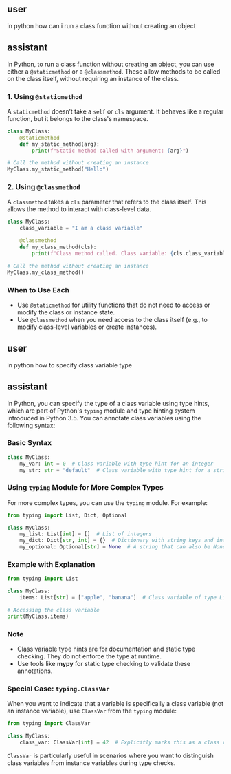 ## user
in python how can i run a class function without creating an object
## assistant

In Python, to run a class function without creating an object, you can use either a `@staticmethod` or a `@classmethod`. These allow methods to be called on the class itself, without requiring an instance of the class.

### 1. Using `@staticmethod`
A `staticmethod` doesn’t take a `self` or `cls` argument. It behaves like a regular function, but it belongs to the class's namespace.

```python
class MyClass:
    @staticmethod
    def my_static_method(arg):
        print(f"Static method called with argument: {arg}")

# Call the method without creating an instance
MyClass.my_static_method("Hello")
```

### 2. Using `@classmethod`
A `classmethod` takes a `cls` parameter that refers to the class itself. This allows the method to interact with class-level data.

```python
class MyClass:
    class_variable = "I am a class variable"

    @classmethod
    def my_class_method(cls):
        print(f"Class method called. Class variable: {cls.class_variable}")

# Call the method without creating an instance
MyClass.my_class_method()
```

### When to Use Each
- Use `@staticmethod` for utility functions that do not need to access or modify the class or instance state.
- Use `@classmethod` when you need access to the class itself (e.g., to modify class-level variables or create instances).
## user
in python how to specify  class variable type
## assistant
In Python, you can specify the type of a class variable using type hints, which are part of Python's `typing` module and type hinting system introduced in Python 3.5. You can annotate class variables using the following syntax:

### Basic Syntax
```python
class MyClass:
    my_var: int = 0  # Class variable with type hint for an integer
    my_str: str = "default"  # Class variable with type hint for a string
```

### Using `typing` Module for More Complex Types
For more complex types, you can use the `typing` module. For example:

```python
from typing import List, Dict, Optional

class MyClass:
    my_list: List[int] = []  # List of integers
    my_dict: Dict[str, int] = {}  # Dictionary with string keys and integer values
    my_optional: Optional[str] = None  # A string that can also be None
```

### Example with Explanation
```python
from typing import List

class MyClass:
    items: List[str] = ["apple", "banana"]  # Class variable of type List[str]

# Accessing the class variable
print(MyClass.items)
```

### Note
- Class variable type hints are for documentation and static type checking. They do not enforce the type at runtime.
- Use tools like **mypy** for static type checking to validate these annotations. 

### Special Case: `typing.ClassVar`
When you want to indicate that a variable is specifically a class variable (not an instance variable), use `ClassVar` from the `typing` module:

```python
from typing import ClassVar

class MyClass:
    class_var: ClassVar[int] = 42  # Explicitly marks this as a class variable
```

`ClassVar` is particularly useful in scenarios where you want to distinguish class variables from instance variables during type checks.